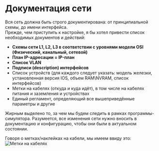 # Документация сети

 Вся сеть должна быть строго документирована: от принципиальной схемы, до имени интерфейса.  
Прежде, чем приступить к настройке, я бы хотел привести список необходимых документов и действий:  


* **Схемы сети L1, L2, L3 в соответствии с уровнями модели OSI \(Физический, канальный, сетевой\)**
* **План IP-адресации = IP-план**
* **Список VLAN**
* **Подписи \(description\) интерфейсов**
* Список устройств \(для каждого следует указать: модель железки, установленная версия IOS, объем RAM\NVRAM, список интерфейсов\)
* Метки на кабелях \(откуда и куда идёт\), в том числе на кабелях питания и заземления и устройствах
* Единый регламент, определяющий все вышеприведённые параметры и другие

Жирным выделено то, за чем мы будем следить в рамках программы-симулятора. Разумеется, все изменения сети нужно вносить в документацию и конфигурацию, чтобы они были в актуальном состоянии.  
  
Говоря о метках/наклейках на кабели, мы имеем ввиду это:  
![&#x41C;&#x435;&#x442;&#x43A;&#x438; &#x43D;&#x430; &#x43A;&#x430;&#x431;&#x435;&#x43B;&#x44F;&#x445;](http://img-fotki.yandex.ru/get/4008/ait-it.1/0_41ccf_cebcb444_L.jpg)

